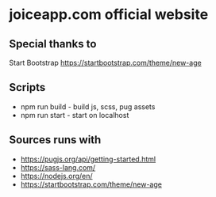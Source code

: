 # joiceapp.com official website

## Special thanks to
Start Bootstrap https://startbootstrap.com/theme/new-age

## Scripts
- npm run build - build js, scss, pug assets
- npm run start - start on localhost


## Sources runs with
- https://pugjs.org/api/getting-started.html
- https://sass-lang.com/
- https://nodejs.org/en/
- https://startbootstrap.com/theme/new-age